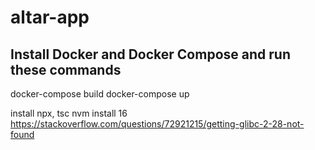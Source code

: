 # altar-app

## Install Docker and Docker Compose and run these commands
docker-compose build
docker-compose up


install npx, tsc
nvm install 16
https://stackoverflow.com/questions/72921215/getting-glibc-2-28-not-found